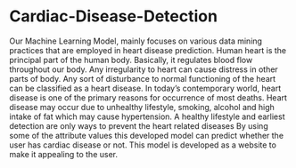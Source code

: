 # Cardiac-Disease-Detection
Our Machine Learning Model, mainly focuses on various data mining practices that are employed in heart disease prediction. 
Human heart is the principal part of the human body. 
Basically, it regulates blood flow throughout our body. 
Any irregularity to heart can cause distress in other parts of body. 
Any sort of disturbance to normal functioning of the heart can be classified as a heart disease. 
In today’s contemporary world, heart disease is one of the primary reasons for occurrence of most deaths. 
Heart disease may occur due to unhealthy lifestyle, smoking, alcohol and high intake of fat which may cause hypertension.
A healthy lifestyle and earliest detection are only ways to prevent the heart related diseases
By using some of the attribute values this developed model can predict whether the user has cardiac disease or not.
This model is developed as a website to make it appealing to the user.
